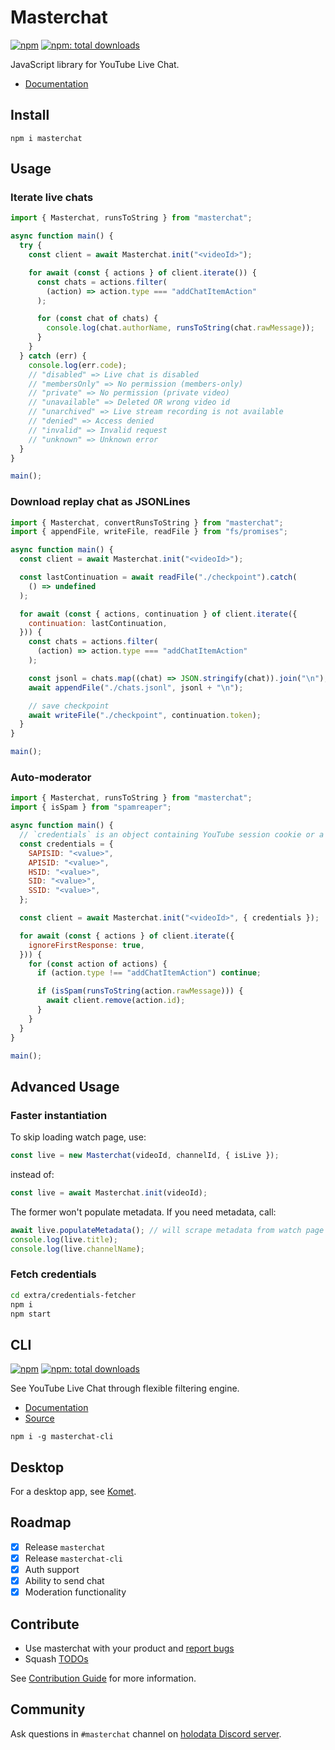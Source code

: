 # Masterchat

[![npm](https://badgen.net/npm/v/masterchat)](https://npmjs.org/package/masterchat)
[![npm: total downloads](https://badgen.net/npm/dt/masterchat)](https://npmjs.org/package/masterchat)

JavaScript library for YouTube Live Chat.

- [Documentation](https://holodata.github.io/masterchat/classes/index.Masterchat.html)

## Install

```
npm i masterchat
```

## Usage

### Iterate live chats

```js
import { Masterchat, runsToString } from "masterchat";

async function main() {
  try {
    const client = await Masterchat.init("<videoId>");

    for await (const { actions } of client.iterate()) {
      const chats = actions.filter(
        (action) => action.type === "addChatItemAction"
      );

      for (const chat of chats) {
        console.log(chat.authorName, runsToString(chat.rawMessage));
      }
    }
  } catch (err) {
    console.log(err.code);
    // "disabled" => Live chat is disabled
    // "membersOnly" => No permission (members-only)
    // "private" => No permission (private video)
    // "unavailable" => Deleted OR wrong video id
    // "unarchived" => Live stream recording is not available
    // "denied" => Access denied
    // "invalid" => Invalid request
    // "unknown" => Unknown error
  }
}

main();
```

### Download replay chat as JSONLines

```js
import { Masterchat, convertRunsToString } from "masterchat";
import { appendFile, writeFile, readFile } from "fs/promises";

async function main() {
  const client = await Masterchat.init("<videoId>");

  const lastContinuation = await readFile("./checkpoint").catch(
    () => undefined
  );

  for await (const { actions, continuation } of client.iterate({
    continuation: lastContinuation,
  })) {
    const chats = actions.filter(
      (action) => action.type === "addChatItemAction"
    );

    const jsonl = chats.map((chat) => JSON.stringify(chat)).join("\n");
    await appendFile("./chats.jsonl", jsonl + "\n");

    // save checkpoint
    await writeFile("./checkpoint", continuation.token);
  }
}

main();
```

### Auto-moderator

```js
import { Masterchat, runsToString } from "masterchat";
import { isSpam } from "spamreaper";

async function main() {
  // `credentials` is an object containing YouTube session cookie or a base64-encoded JSON string of them
  const credentials = {
    SAPISID: "<value>",
    APISID: "<value>",
    HSID: "<value>",
    SID: "<value>",
    SSID: "<value>",
  };

  const client = await Masterchat.init("<videoId>", { credentials });

  for await (const { actions } of client.iterate({
    ignoreFirstResponse: true,
  })) {
    for (const action of actions) {
      if (action.type !== "addChatItemAction") continue;

      if (isSpam(runsToString(action.rawMessage))) {
        await client.remove(action.id);
      }
    }
  }
}

main();
```

## Advanced Usage

### Faster instantiation

To skip loading watch page, use:

```js
const live = new Masterchat(videoId, channelId, { isLive });
```

instead of:

```js
const live = await Masterchat.init(videoId);
```

The former won't populate metadata. If you need metadata, call:

```js
await live.populateMetadata(); // will scrape metadata from watch page
console.log(live.title);
console.log(live.channelName);
```

### Fetch credentials

```bash
cd extra/credentials-fetcher
npm i
npm start
```

## CLI

[![npm](https://badgen.net/npm/v/masterchat-cli)](https://npmjs.org/package/masterchat-cli)
[![npm: total downloads](https://badgen.net/npm/dt/masterchat-cli)](https://npmjs.org/package/masterchat-cli)

See YouTube Live Chat through flexible filtering engine.

- [Documentation](https://github.com/holodata/masterchat-cli/blob/master/README.md)
- [Source](https://github.com/holodata/masterchat-cli)

```
npm i -g masterchat-cli
```

## Desktop

For a desktop app, see [Komet](https://github.com/holodata/komet).

## Roadmap

- [x] Release `masterchat`
- [x] Release `masterchat-cli`
- [x] Auth support
- [x] Ability to send chat
- [x] Moderation functionality

## Contribute

- Use masterchat with your product and [report bugs](https://github.com/holodata/masterchat/issues/new)
- Squash [TODOs](https://github.com/holodata/masterchat/search?l=TypeScript&q=TODO)

See [Contribution Guide](./CONTRIBUTING.md) for more information.

## Community

Ask questions in `#masterchat` channel on [holodata Discord server](https://holodata.org/discord).
